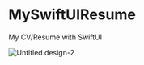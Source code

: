 # MySwiftUIResume
My CV/Resume with SwiftUI



![Untitled design-2](https://github.com/user-attachments/assets/b3afec59-8b38-429f-8d3d-8d2e893f6583)
